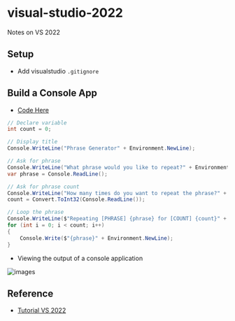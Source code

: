 # visual-studio-2022
Notes on VS 2022

## Setup

* Add visualstudio `.gitignore`

## Build a Console App 

* [Code Here](https://github.com/noahgift/visual-studio-2022/blob/main/PhraseCounter/PhraseCounter/Program.cs)

```csharp
// Declare variable
int count = 0;

// Display title
Console.WriteLine("Phrase Generator" + Environment.NewLine);

// Ask for phrase
Console.WriteLine("What phrase would you like to repeat?" + Environment.NewLine);
var phrase = Console.ReadLine();

// Ask for phrase count
Console.WriteLine("How many times do you want to repeat the phrase?" + Environment.NewLine);
count = Convert.ToInt32(Console.ReadLine());

// Loop the phrase
Console.WriteLine($"Repeating [PHRASE] {phrase} for [COUNT] {count}" + Environment.NewLine);
for (int i = 0; i < count; i++)
{
    Console.Write($"{phrase}" + Environment.NewLine);
}

```

* Viewing the output of a console application
 
![images](https://user-images.githubusercontent.com/58792/147853607-121dd934-36d9-4532-beb6-6cbf45db5869.png)

## Reference

* [Tutorial VS 2022](https://docs.microsoft.com/en-us/visualstudio/get-started/tutorial-editor?view=vs-2022)
